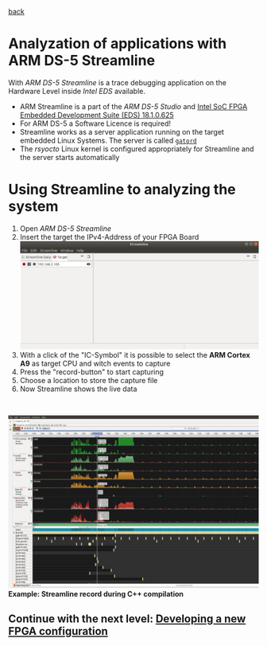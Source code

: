 [back](4_Python.md)


# Analyzation of applications with ARM DS-5 Streamline
With *ARM DS-5 Streamline* is a trace debugging application on the Hardware Level inside *Intel EDS* available.

* ARM Streamline is a part of the *ARM DS-5 Studio* and [Intel SoC FPGA Embedded Development Suite (EDS) 18.1.0.625](https://www.intel.com/content/www/us/en/software/programmable/soc-eds/overview.html)
* For ARM DS-5 a Software Licence is required!
* Streamline works as a server application running on the target embedded Linux Systems. The server is called  [`gatord`](https://github.com/ARM-software/gator)
* The *rsyocto* Linux kernel is configured appropriately for Streamline and the server starts automatically

# Using Streamline to analyzing the system
1. Open *ARM DS-5 Streamline*
2. Insert the target the IPv4-Address of your FPGA Board
  ![Alt text]( 	StreamlineConf.jpg?raw=true "Streamline configuration")
3. With a click of the "IC-Symbol" it is possible to select the **ARM Cortex A9** as target CPU and witch events to capture
4. Press the "record-button" to start capturing
5. Choose a location to store the capture file
6. Now Streamline shows the live data
<br>


![Alt text](StreamlineExampleRecord.jpg?raw=true "Streamline sample recourd")
**Example: Streamline record during C++ compilation**

 ## Continue with the next level: [Developing a new FPGA configuration](6_newFPGAconf.md)
